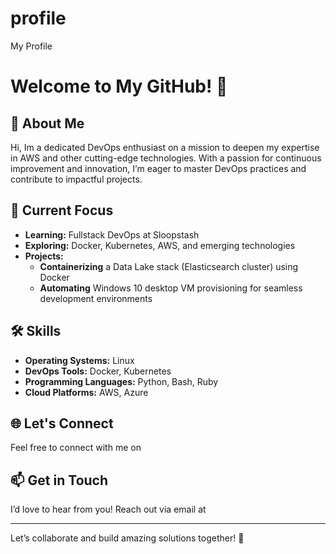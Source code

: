 # profile
My Profile

# Welcome to My GitHub! 👋
 
## 🚀 About Me
Hi, Im a dedicated DevOps enthusiast on a mission to deepen my expertise in AWS and other cutting-edge technologies. With a passion for continuous improvement and innovation, I’m eager to master DevOps practices and contribute to impactful projects.
 
## 🌟 Current Focus
- **Learning:** Fullstack DevOps at Sloopstash
- **Exploring:** Docker, Kubernetes, AWS, and emerging technologies
- **Projects:**
  - **Containerizing** a Data Lake stack (Elasticsearch cluster) using Docker
  - **Automating** Windows 10 desktop VM provisioning for seamless development environments
 
## 🛠 Skills
- **Operating Systems:** Linux
- **DevOps Tools:** Docker, Kubernetes
- **Programming Languages:** Python, Bash, Ruby
- **Cloud Platforms:** AWS, Azure
 
## 🌐 Let's Connect
Feel free to connect with me on 
 
## 📫 Get in Touch
I’d love to hear from you! Reach out via email at
 
---
 
Let’s collaborate and build amazing solutions together! 🚀
